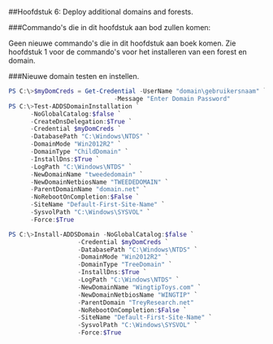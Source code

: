 ##Hoofdstuk 6: Deploy additional domains and forests.


###Commando's die in dit hoofdstuk aan bod zullen komen:

Geen nieuwe commando's die in dit hoofdstuk aan boek komen. Zie hoofdstuk 1 voor de commando's voor het installeren van een forest en domain.

###Nieuwe domain testen en instellen.
```PowerShell
PS C:\>$myDomCreds = Get-Credential -UserName "domain\gebruikersnaam" `
                             -Message "Enter Domain Password"
PS C:\>Test-ADDSDomainInstallation `
      -NoGlobalCatalog:$false `
      -CreateDnsDelegation:$True `
      -Credential $myDomCreds `
      -DatabasePath "C:\Windows\NTDS" `
      -DomainMode "Win2012R2" `
      -DomainType "ChildDomain" `
      -InstallDns:$True `
      -LogPath "C:\Windows\NTDS" `
      -NewDomainName "tweededomain" `
      -NewDomainNetbiosName "TWEEDEDOMAIN" `
      -ParentDomainName "domain.net" `
      -NoRebootOnCompletion:$False `
      -SiteName "Default-First-Site-Name" `
      -SysvolPath "C:\Windows\SYSVOL" `
      -Force:$True

PS C:\>Install-ADDSDomain -NoGlobalCatalog:$false `
                   -Credential $myDomCreds `
                   -DatabasePath "C:\Windows\NTDS" `
                   -DomainMode "Win2012R2" `
                   -DomainType "TreeDomain" `
                   -InstallDns:$True `
                   -LogPath "C:\Windows\NTDS" `
                   -NewDomainName "WingtipToys.com" `
                   -NewDomainNetbiosName "WINGTIP" `
                   -ParentDomain "TreyResearch.net"
                   -NoRebootOnCompletion:$False `
                   -SiteName "Default-First-Site-Name" `
                   -SysvolPath "C:\Windows\SYSVOL" `
                   -Force:$True
```